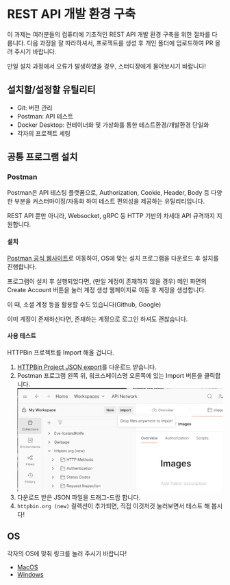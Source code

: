 # REST API 개발 환경 구축
이 과제는 여러분들의 컴퓨터에 기초적인 REST API 개발 환경 구축을 위한 절차를 다룹니다. 다음 과정을 잘 따라하셔서, 프로젝트를 생성 후 개인 폴더에 업로드하여 PR 올려 주시기 바랍니다.

만일 설치 과정에서 오류가 발생하였을 경우, 스터디장에게 물어보시기 바랍니다!

## 설치할/설정할 유틸리티
- Git: 버전 관리
- Postman: API 테스트
- Docker Desktop: 컨테이너화 및 가상화를 통한 테스트환경/개발환경 단일화
- 각자의 프로젝트 세팅

## 공통 프로그램 설치
### Postman
Postman은 API 테스팅 플랫폼으로, Authorization, Cookie, Header, Body 등 다양한 부분을 커스터마이징/자동화 하여 테스트 편의성을 제공하는 유틸리티입니다.

REST API 뿐만 아니라, Websocket, gRPC 등 HTTP 기반의 차세대 API 규격까지 지원합니다.

#### 설치
[Postman 공식 웹사이트](https://www.postman.com/downloads/)로 이동하여, OS에 맞는 설치 프로그램을 다운로드 후 설치를 진행합니다.

프로그램이 설치 후 실행되었다면, (만일 계정이 존재하지 않을 경우) 메인 화면의 Create Account 버튼을 눌러 계정 생성 웹페이지로 이동 후 계정을 생성합니다.

이 때, 소셜 계정 등을 활용할 수도 있습니다(Github, Google)

이미 계정이 존재하신다면, 존재하는 계정으로 로그인 하셔도 괜찮습니다.

#### 사용 테스트
HTTPBin 프로젝트를 Import 해올 겁니다.

1. [HTTPBin Project JSON export](./tasks/httpbin.org%20(new).postman_collection.json)를 다운로드 받습니다.
2. Postman 프로그램 왼쪽 위, 워크스페이스명 오른쪽에 있는 Import 버튼을 클릭합니다.
    ![Postman import button](./tasks/postman-import.png)
3. 다운로드 받은 JSON 파일을 드래그-드랍 합니다.
4. `httpbin.org (new)` 컬렉션이 추가되면, 직접 이것저것 눌러보면서 테스트 해 봅시다!

## OS
각자의 OS에 맞춰 링크를 눌러 주시기 바랍니다!
- [MacOS](./tasks/macos/README.md)
- [Windows](./tasks/windows/README.md)